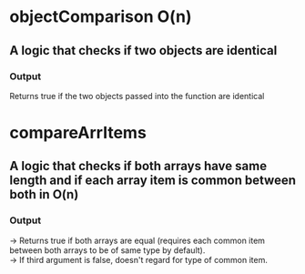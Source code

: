 # objectComparison O(n)
## A logic that checks if two objects are identical
### Output
Returns true if the two objects passed into the function are identical

# compareArrItems
## A logic that checks if both arrays have same length and if each array item is common between both in O(n)
### Output
-> Returns true if both arrays are equal (requires each common item between both arrays to be of same type by default).<br />
-> If third argument is false, doesn't regard for type of common item.
